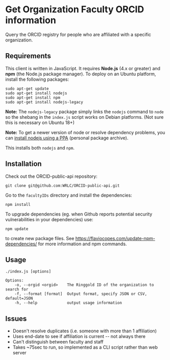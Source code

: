 # Get Organization Faculty ORCID information
Query the ORCID registry for people who are affiliated with a specific organization.

## Requirements
This client is written in JavaScript. It requires **Node.js** (4.x or greater) and **npm** (the Node.js package manager). To deploy on an Ubuntu platform, install the following packages:

    sudo apt-get update
    sudo apt-get install nodejs
    sudo apt-get install npm
    sudo apt-get install nodejs-legacy

**Note:** The `nodejs-legacy` package simply links the `nodejs` command to `node` so the shebang in the `index.js` script works on Debian platforms. (Not sure this is necessary on Ubuntu 18+)

**Note:** To get a newer version of node or resolve dependency problems, you can [install nodejs using a PPA](https://www.digitalocean.com/community/tutorials/how-to-install-node-js-on-ubuntu-18-04#installing-using-a-ppa) (personal package archive). 

This installs both `nodejs` and `npm`.

## Installation
Check out the ORCID-public-api repository:

    git clone git@github.com:WRLC/ORCID-public-api.git

Go to the `facultyIDs` directory and install the dependencies:

    npm install

To upgrade dependencies (eg. when Github reports potential security vulnerabilities in your dependencies) use:

    npm update

to create new package files. See https://flaviocopes.com/update-npm-dependencies/ for more information and npm commands.

## Usage

    ./index.js [options]

    Options:
        -o, --orgid <orgid>    The Ringgold ID of the organization to search for
        -f, --format [format]  Output format, specify JSON or CSV, default=JSON
        -h, --help             output usage information

## Issues
* Doesn't resolve duplicates (i.e. someone with more than 1 affiliation)
* Uses end-date to see if affiliation is current -- not always there
* Can't distinguish between faculty and staff
* Takes ~75sec to run, so implemented as a CLI script rather than web server
